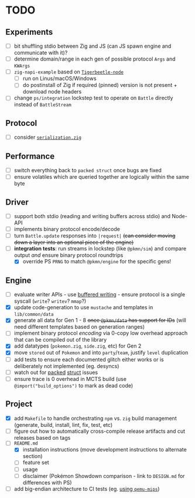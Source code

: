 # TODO

## Experiments

- [ ] bit shuffling stdio between Zig and JS (can JS spawn engine and communicate with it)?
- [ ] determine domain/range in each gen of possible protocol `Args` and `KWArgs`
- [ ] `zig-napi-example` based on [`Tigerbeetle-node`](https://github.com/coilhq/tigerbeetle-node)
  - [ ] run on Linus/macOS/Windows
  - [ ] do postinstall of Zig if required (pinned) version is not present + download node headers
- [ ] change `ps/integration` lockstep test to operate on `Battle` directly instead of `BattleStream`

## Protocol

- [ ] consider [`serialization.zig`](https://github.com/ziglang/std-lib-orphanage/blob/master/std/serialization.zig)

## Performance

- [ ] switch everything back to `packed struct` once bugs are fixed
- [ ] ensure volatiles which are queried together are logically within the same byte

## Driver

- [ ] support both stdio (reading and writing buffers across stdio) and Node-API
- [ ] implements binary protocol encode/decode
- [ ] turn `Battle.update` responses into `|request|` ~~(can consider moving down a layer into an
  optional piece of the engine)~~
- [ ] **integration tests**: run streams in lockstep (like `@pkmn/sim`) and compare output *and*
  ensure binary protocol roundtrips
  - [x] override PS `PRNG` to match `@pkmn/engine` for the specific gens!

## Engine

- [ ] evaluate writer APIs - use [buffered writing](https://github.com/ziglang/zig/issues/4358) -
  ensure protocol is a single syscall (`write`? `writev`? `mmap`?)
- [x] update code-generation to use `mustache` and templates in `lib/common/data`
- [x] generate all data for Gen 1 - 8 ~~once `@pkmn/data` has support for IDs~~ (will need different
  templates based on generation ranges)
- [ ] implement binary protocol *encoding* via 0-copy low overhead approach that can be compiled
  out of the library
- [x] add datatypes (`pokemon.zig`, `side.zig`, etc) for Gen 2
- [x] move `stored` out of `Pokemon` and into `party`/`team`, justify `level` duplication
- [ ] add tests to ensure each documented glitch either works or is deliberately not implemented
  (eg. desyncs)
- [ ] watch out for [packed](https://github.com/ziglang/zig/issues/9943)
  [struct](https://github.com/ziglang/zig/issues/10104) issues
- [ ] ensure trace is 0 overhead in MCTS build (use `@import("build_options")` to mark as dead code)

## Project

- [x] add `Makefile` to handle orchestrating `npm` vs. `zig` build management (generate, build,
  install, lint, fix, test, etc)
- [ ] figure out how to automatically cross-compile release artifacts and cut releases based on
  tags
- [ ] `README.md`
  - [x] installation instructions (move development instructions to alternate section)
  - [ ] feature set
  - [ ] usage
  - [ ] disclaimer (Pokémon Showdown comparison - link to `DESIGN.md` for differences with PS)
- [ ] add big-endian architecture to CI tests (eg. [using
  `qemu-mips`](https://github.com/google/flatbuffers/blob/master/tests/RustTest.sh#L18-L22))
